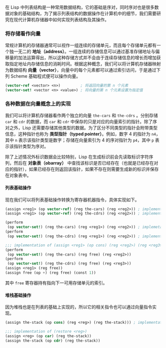 在 Lisp 中列表结构是一种常用数据结构，它的基础是序对，同时序对也是很多数据对象的基础结构，为了揭示列表结构的数据操作在计算机中的细节，我们需要研究在现代计算机存储器中如何实现列表结构及其操作。

### 将存储看作向量

常规计算机的存储器通常可以视作一组连续的存储单元，而且每个存储单元都有一个独一无二的 **地址（address）**。一组连续的存储信息可以通过基准存储地址与偏移量的加法运算得出，所以这种存储方式并不会由于连续存储信息的增长而增加获取指定地址内存储信息的消耗时间。根据这种概念，我们可以将计算机存储器映射为数据结构 **向量（vector）**，向量中的每个元素都可以通过索引访问，于是通过下列 Scheme 基础程式便可以操作向量。

```scheme
(vector-ref <vector> <n>)         ; 将返回向量的第 n 个元素
(vector-set! <vector <n> <value>) ; 将向量的第 n 个元素设置为指定值
```

### 各种数据在向量概念上的实现

我们可以将计算机存储器看作两个独立的向量 `the-cars` 和 `the-cdrs` 。分别存储 `car` 和 `cdr` 的数据，而 `car` 和 `cdr` 中保存的只是对应的向量索引的指针。除了序对之外，Lisp 还需要存储其他类型的数据。为了区分不同类型的指针会附带类型信息，这种指针也称为 **类型指针（typed pointer）**。例如，数字 4 的指针为 `n4`，其中 `n` 表示该指针类型是数字；存储在向量索引为 4 的序对指针为 `p4`，其中 `p` 表示该指针类型为序对。

除了上述情况外标识数据会比较特别，Lisp 在生成标识前会先读取标识字符序列，然后在 **对象表（obarray）** 中查找该标识是否已经存在（也就是已经存在对应的指针），如果已经存在则返回该指针，如果不存在则需要生成新的标识并保存在对象表中。

#### 列表基础操作

现在我们可以将列表基础操作转换为寄存器机器指令，具体实现如下。

```scheme
(assign <reg1> (op vector-ref) (reg the-cars) (reg <reg2>)) ; implementation of (assign <reg1> (op car) (reg <reg2>))
(assign <reg1> (op vector-ref) (reg the-cdrs) (reg <reg2>)) ; implementation of (assign <reg1> (op cdr) (reg <reg2>))

(perform
 (op vector-set!) (reg the-cars) (reg <reg1>) (reg <reg2>)) ; implemetation of (perform (op set-car!) (reg <reg1>) (reg <reg 2>))
(perform
 (op vector-set!) (reg the-cdrs) (reg <reg1>) (reg <reg2>)) ; implementation of (perform (op set-cdr!) (reg <reg1>) (reg <reg2>))

;;; implementation of (assign <reg1> (op cons) (reg <reg2>) (reg <reg3>))
(perform
 (op vector-set!) (reg the-cars) (reg free) (reg <reg2>))
(perform
 (op vector-set!) (reg the-cdrs) (reg free) (reg <reg3>))
(assign <reg1> (reg free))
(assign free (op +) (reg free) (const 1))
```

其中 `free` 寄存器持有指向下一可用存储单元的索引。

#### 堆栈基础操作

因为堆栈也是在列表的基础上实现的，所以它的相关指令也可以通过向量指令实现。

```scheme
(assign the-stack (op cons) (reg <reg>) (reg the-stack))) ; implementation of (save <reg>)

;;; implementation of (restore <reg>)
(assign <reg> (op car) (reg the-stack))
(assign the-stack (op cdr) (reg the-stack))
```

